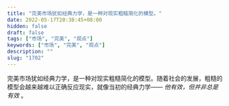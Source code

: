 ```yaml
---
title: "完美市场犹如经典力学，是一种对现实粗糙简化的模型。"
date: 2022-05-17T20:38:45+08:00
hidden: false
draft: false
tags: ["市场", "完美", "观点"]
keywords: ["市场", "完美", "观点"]
description: ""
slug: "1702"
---
```


完美市场犹如经典力学，是一种对现实粗糙简化的模型。随着社会的发展，粗糙的模型会越来越难以正确反应现实，就像当初的经典力学—— *他有效，但并非总是有效* 。